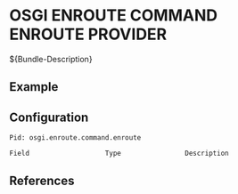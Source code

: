 # OSGI ENROUTE COMMAND ENROUTE PROVIDER

${Bundle-Description}

## Example

## Configuration

	Pid: osgi.enroute.command.enroute
	
	Field					Type				Description
		
	
## References

